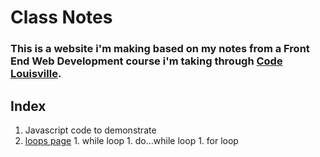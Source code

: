 # Class Notes #
### This is a website i'm making based on my notes from a Front End Web Development course i'm taking through [Code Louisville](https://www.codelouisville.org). ###

## Index ##
1. Javascript code to demonstrate
  1. [loops page](../)
    1. while loop
    1. do...while loop
    1. for loop
